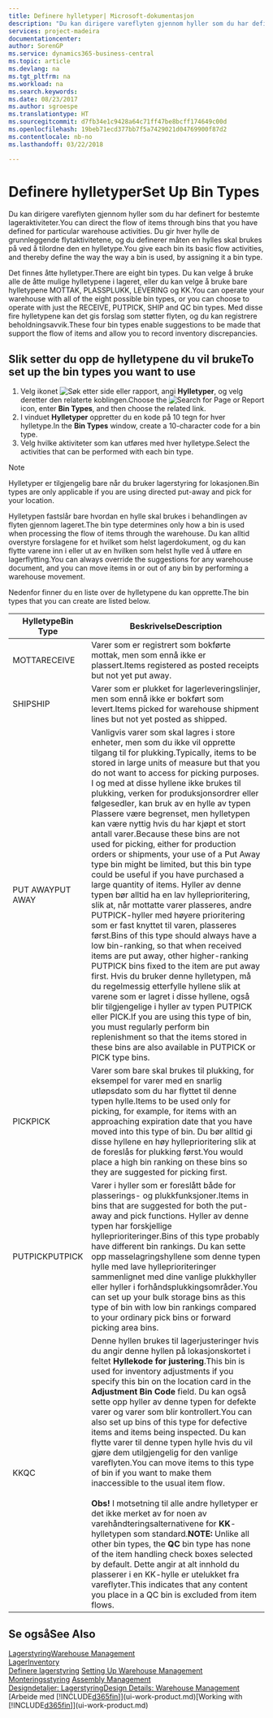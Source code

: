 ```yaml
---
title: Definere hylletyper| Microsoft-dokumentasjon
description: "Du kan dirigere vareflyten gjennom hyller som du har definert for bestemte lageraktiviteter. Du gir hver hylle de grunnleggende flytaktivitetene, og du definerer måten en hylles skal brukes på ved å tilordne den en hylletype."
services: project-madeira
documentationcenter: 
author: SorenGP
ms.service: dynamics365-business-central
ms.topic: article
ms.devlang: na
ms.tgt_pltfrm: na
ms.workload: na
ms.search.keywords: 
ms.date: 08/23/2017
ms.author: sgroespe
ms.translationtype: HT
ms.sourcegitcommit: d7fb34e1c9428a64c71ff47be8bcff174649c00d
ms.openlocfilehash: 19beb71ecd377bb7f5a7429021d04769900f87d2
ms.contentlocale: nb-no
ms.lasthandoff: 03/22/2018

---
```

# <a name="set-up-bin-types"></a><span data-ttu-id="77b18-104">Definere hylletyper</span><span class="sxs-lookup"><span data-stu-id="77b18-104">Set Up Bin Types</span></span>
<span data-ttu-id="77b18-105">Du kan dirigere vareflyten gjennom hyller som du har definert for bestemte lageraktiviteter.</span><span class="sxs-lookup"><span data-stu-id="77b18-105">You can direct the flow of items through bins that you have defined for particular warehouse activities.</span></span> <span data-ttu-id="77b18-106">Du gir hver hylle de grunnleggende flytaktivitetene, og du definerer måten en hylles skal brukes på ved å tilordne den en hylletype.</span><span class="sxs-lookup"><span data-stu-id="77b18-106">You give each bin its basic flow activities, and thereby define the way the way a bin is used, by assigning it a bin type.</span></span>  

<span data-ttu-id="77b18-107">Det finnes åtte hylletyper.</span><span class="sxs-lookup"><span data-stu-id="77b18-107">There are eight bin types.</span></span> <span data-ttu-id="77b18-108">Du kan velge å bruke alle de åtte mulige hylletypene i lageret, eller du kan velge å bruke bare hylletypene MOTTAK, PLASSPLUKK, LEVERING og KK.</span><span class="sxs-lookup"><span data-stu-id="77b18-108">You can operate your warehouse with all of the eight possible bin types, or you can choose to operate with just the RECEIVE, PUTPICK, SHIP and QC bin types.</span></span> <span data-ttu-id="77b18-109">Med disse fire hylletypene kan det gis forslag som støtter flyten, og du kan registrere beholdningsavvik.</span><span class="sxs-lookup"><span data-stu-id="77b18-109">These four bin types enable suggestions to be made that support the flow of items and allow you to record inventory discrepancies.</span></span>  

## <a name="to-set-up-the-bin-types-you-want-to-use"></a><span data-ttu-id="77b18-110">Slik setter du opp de hylletypene du vil bruke</span><span class="sxs-lookup"><span data-stu-id="77b18-110">To set up the bin types you want to use</span></span>  
1.  <span data-ttu-id="77b18-111">Velg ikonet ![Søk etter side eller rapport](media/ui-search/search_small.png "Søk etter side eller rapport"), angi **Hylletyper**, og velg deretter den relaterte koblingen.</span><span class="sxs-lookup"><span data-stu-id="77b18-111">Choose the ![Search for Page or Report](media/ui-search/search_small.png "Search for Page or Report icon") icon, enter **Bin Types**, and then choose the related link.</span></span>  
2.  <span data-ttu-id="77b18-112">I vinduet **Hylletyper** oppretter du en kode på 10 tegn for hver hylletype.</span><span class="sxs-lookup"><span data-stu-id="77b18-112">In the **Bin Types** window, create a 10-character code for a bin type.</span></span>  
3.  <span data-ttu-id="77b18-113">Velg hvilke aktiviteter som kan utføres med hver hylletype.</span><span class="sxs-lookup"><span data-stu-id="77b18-113">Select the activities that can be performed with each bin type.</span></span>  

> [!NOTE]  
>  <span data-ttu-id="77b18-114">Hylletyper er tilgjengelig bare når du bruker lagerstyring for lokasjonen.</span><span class="sxs-lookup"><span data-stu-id="77b18-114">Bin types are only applicable if you are using directed put-away and pick for your location.</span></span>  

<span data-ttu-id="77b18-115">Hylletypen fastslår bare hvordan en hylle skal brukes i behandlingen av flyten gjennom lageret.</span><span class="sxs-lookup"><span data-stu-id="77b18-115">The bin type determines only how a bin is used when processing the flow of items through the warehouse.</span></span> <span data-ttu-id="77b18-116">Du kan alltid overstyre forslagene for et hvilket som helst lagerdokument, og du kan flytte varene inn i eller ut av en hvilken som helst hylle ved å utføre en lagerflytting.</span><span class="sxs-lookup"><span data-stu-id="77b18-116">You can always override the suggestions for any warehouse document, and you can move items in or out of any bin by performing a warehouse movement.</span></span>  

<span data-ttu-id="77b18-117">Nedenfor finner du en liste over de hylletypene du kan opprette.</span><span class="sxs-lookup"><span data-stu-id="77b18-117">The bin types that you can create are listed below.</span></span>  

|<span data-ttu-id="77b18-118">Hylletype</span><span class="sxs-lookup"><span data-stu-id="77b18-118">Bin Type</span></span>|<span data-ttu-id="77b18-119">Beskrivelse</span><span class="sxs-lookup"><span data-stu-id="77b18-119">Description</span></span>|  
|------------------|---------------------------------------|  
|<span data-ttu-id="77b18-120">MOTTA</span><span class="sxs-lookup"><span data-stu-id="77b18-120">RECEIVE</span></span>|<span data-ttu-id="77b18-121">Varer som er registrert som bokførte mottak, men som ennå ikke er plassert.</span><span class="sxs-lookup"><span data-stu-id="77b18-121">Items registered as posted receipts but not yet put away.</span></span>|  
|<span data-ttu-id="77b18-122">SHIP</span><span class="sxs-lookup"><span data-stu-id="77b18-122">SHIP</span></span>|<span data-ttu-id="77b18-123">Varer som er plukket for lagerleveringslinjer, men som ennå ikke er bokført som levert.</span><span class="sxs-lookup"><span data-stu-id="77b18-123">Items picked for warehouse shipment lines but not yet posted as shipped.</span></span>|  
|<span data-ttu-id="77b18-124">PUT AWAY</span><span class="sxs-lookup"><span data-stu-id="77b18-124">PUT AWAY</span></span>|<span data-ttu-id="77b18-125">Vanligvis varer som skal lagres i store enheter, men som du ikke vil opprette tilgang til for plukking.</span><span class="sxs-lookup"><span data-stu-id="77b18-125">Typically, items to be stored in large units of measure but that you do not want to access for picking purposes.</span></span> <span data-ttu-id="77b18-126">I og med at disse hyllene ikke brukes til plukking, verken for produksjonsordrer eller følgesedler, kan bruk av en hylle av typen Plassere være begrenset, men hylletypen kan være nyttig hvis du har kjøpt et stort antall varer.</span><span class="sxs-lookup"><span data-stu-id="77b18-126">Because these bins are not used for picking, either for production orders or shipments, your use of a Put Away type bin might be limited, but this bin type could be useful if you have purchased a large quantity of items.</span></span> <span data-ttu-id="77b18-127">Hyller av denne typen bør alltid ha en lav hylleprioritering, slik at, når mottatte varer plasseres, andre PUTPICK-hyller med høyere prioritering som er fast knyttet til varen, plasseres først.</span><span class="sxs-lookup"><span data-stu-id="77b18-127">Bins of this type should always have a low bin-ranking, so that when received items are put away, other higher-ranking PUTPICK bins fixed to the item are put away first.</span></span> <span data-ttu-id="77b18-128">Hvis du bruker denne hylletypen, må du regelmessig etterfylle hyllene slik at varene som er lagret i disse hyllene, også blir tilgjengelige i hyller av typen PUTPICK eller PICK.</span><span class="sxs-lookup"><span data-stu-id="77b18-128">If you are using this type of bin, you must regularly perform bin replenishment so that the items stored in these bins are also available in PUTPICK or PICK type bins.</span></span>|  
|<span data-ttu-id="77b18-129">PICK</span><span class="sxs-lookup"><span data-stu-id="77b18-129">PICK</span></span>|<span data-ttu-id="77b18-130">Varer som bare skal brukes til plukking, for eksempel for varer med en snarlig utløpsdato som du har flyttet til denne typen hylle.</span><span class="sxs-lookup"><span data-stu-id="77b18-130">Items to be used only for picking, for example, for items with an approaching expiration date that you have moved into this type of bin.</span></span> <span data-ttu-id="77b18-131">Du bør alltid gi disse hyllene en høy hylleprioritering slik at de foreslås for plukking først.</span><span class="sxs-lookup"><span data-stu-id="77b18-131">You would place a high bin ranking on these bins so they are suggested for picking first.</span></span>|  
|<span data-ttu-id="77b18-132">PUTPICK</span><span class="sxs-lookup"><span data-stu-id="77b18-132">PUTPICK</span></span>|<span data-ttu-id="77b18-133">Varer i hyller som er foreslått både for plasserings- og plukkfunksjoner.</span><span class="sxs-lookup"><span data-stu-id="77b18-133">Items in bins that are suggested for both the put-away and pick functions.</span></span> <span data-ttu-id="77b18-134">Hyller av denne typen har forskjellige hylleprioriteringer.</span><span class="sxs-lookup"><span data-stu-id="77b18-134">Bins of this type probably have different bin rankings.</span></span> <span data-ttu-id="77b18-135">Du kan sette opp masselagringshyllene som denne typen hylle med lave hylleprioriteringer sammenlignet med dine vanlige plukkhyller eller hyller i forhåndsplukkingsområder.</span><span class="sxs-lookup"><span data-stu-id="77b18-135">You can set up your bulk storage bins as this type of bin with low bin rankings compared to your ordinary pick bins or forward picking area bins.</span></span>|  
|<span data-ttu-id="77b18-136">KK</span><span class="sxs-lookup"><span data-stu-id="77b18-136">QC</span></span>|<span data-ttu-id="77b18-137">Denne hyllen brukes til lagerjusteringer hvis du angir denne hyllen på lokasjonskortet i feltet **Hyllekode for justering**.</span><span class="sxs-lookup"><span data-stu-id="77b18-137">This bin is used for inventory adjustments if you specify this bin on the location card in the **Adjustment Bin Code** field.</span></span> <span data-ttu-id="77b18-138">Du kan også sette opp hyller av denne typen for defekte varer og varer som blir kontrollert.</span><span class="sxs-lookup"><span data-stu-id="77b18-138">You can also set up bins of this type for defective items and items being inspected.</span></span> <span data-ttu-id="77b18-139">Du kan flytte varer til denne typen hylle hvis du vil gjøre dem utilgjengelig for den vanlige vareflyten.</span><span class="sxs-lookup"><span data-stu-id="77b18-139">You can move items to this type of bin if you want to make them inaccessible to the usual item flow.</span></span><br /><br /> <span data-ttu-id="77b18-140">**Obs!** I motsetning til alle andre hylletyper er det ikke merket av for noen av varehåndteringsalternativene for **KK**-hylletypen som standard.</span><span class="sxs-lookup"><span data-stu-id="77b18-140">**NOTE:** Unlike all other bin types, the **QC** bin type has none of the item handling check boxes selected by default.</span></span> <span data-ttu-id="77b18-141">Dette angir at alt innhold du plasserer i en KK-hylle er utelukket fra vareflyter.</span><span class="sxs-lookup"><span data-stu-id="77b18-141">This indicates that any content you place in a QC bin is excluded from item flows.</span></span>|  

## <a name="see-also"></a><span data-ttu-id="77b18-142">Se også</span><span class="sxs-lookup"><span data-stu-id="77b18-142">See Also</span></span>
[<span data-ttu-id="77b18-143">Lagerstyring</span><span class="sxs-lookup"><span data-stu-id="77b18-143">Warehouse Management</span></span>](warehouse-manage-warehouse.md)  
[<span data-ttu-id="77b18-144">Lager</span><span class="sxs-lookup"><span data-stu-id="77b18-144">Inventory</span></span>](inventory-manage-inventory.md)  
<span data-ttu-id="77b18-145">[Definere lagerstyring](warehouse-setup-warehouse.md)   </span><span class="sxs-lookup"><span data-stu-id="77b18-145">[Setting Up Warehouse Management](warehouse-setup-warehouse.md)   </span></span>  
<span data-ttu-id="77b18-146">[Monteringsstyring](assembly-assemble-items.md)  </span><span class="sxs-lookup"><span data-stu-id="77b18-146">[Assembly Management](assembly-assemble-items.md)  </span></span>  
[<span data-ttu-id="77b18-147">Designdetaljer: Lagerstyring</span><span class="sxs-lookup"><span data-stu-id="77b18-147">Design Details: Warehouse Management</span></span>](design-details-warehouse-management.md)  
<span data-ttu-id="77b18-148">[Arbeide med [!INCLUDE[d365fin](includes/d365fin_md.md)]](ui-work-product.md)</span><span class="sxs-lookup"><span data-stu-id="77b18-148">[Working with [!INCLUDE[d365fin](includes/d365fin_md.md)]](ui-work-product.md)</span></span>

